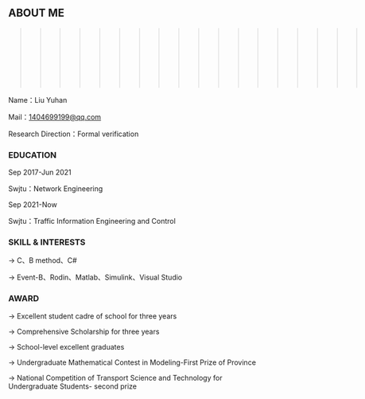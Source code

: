 ## ABOUT ME
>>>>>>>>>>>>>>>>>>>>>>>![图片文字描述](https://github.com/buckyyyy/buckyyyy.github.com/blob/gh-pages/QQ%E5%9B%BE%E7%89%8720211018164823.jpg)

Name：Liu Yuhan

Mail：1404699199@qq.com

Research Direction：Formal verification

### EDUCATION

Sep 2017-Jun 2021   

Swjtu：Network Engineering

Sep 2021-Now        

Swjtu：Traffic Information Engineering and Control

### SKILL & INTERESTS

->	C、B method、C#

->  Event-B、Rodin、Matlab、Simulink、Visual Studio

### AWARD

->	Excellent student cadre of school for three years

->	Comprehensive Scholarship for three years

->	School-level excellent graduates

->	Undergraduate Mathematical Contest in Modeling-First Prize of Province

->	National Competition of Transport Science and Technology for Undergraduate Students- second prize


